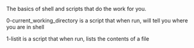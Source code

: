 The basics of shell and scripts that do the work for you.

0-current_working_directory is a script that when run, will tell you where you are in shell


1-listit is a script that when run, lists the contents of a file